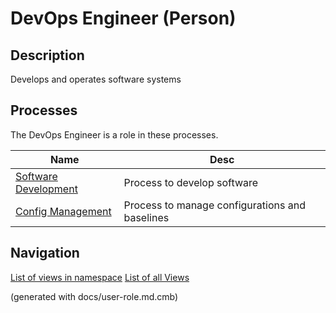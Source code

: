 # DevOps Engineer (Person)

## Description
Develops and operates software systems

## Processes
The DevOps Engineer is a role in these processes.

| Name | Desc |
|---|---|
| [Software Development](../../mybank/project-management/software-development.md) | Process to develop software |
| [Config Management](../../mybank/project-management/config-management.md) | Process to manage configurations and baselines |


## Navigation
[List of views in namespace](./views-in-namespace.md)
[List of all Views](../../views.md)

(generated with docs/user-role.md.cmb)
